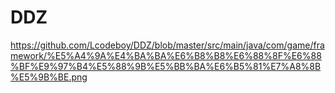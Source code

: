 # DDZ
https://github.com/Lcodeboy/DDZ/blob/master/src/main/java/com/game/framework/%E5%A4%9A%E4%BA%BA%E6%B8%B8%E6%88%8F%E6%88%BF%E9%97%B4%E5%88%9B%E5%BB%BA%E6%B5%81%E7%A8%8B%E5%9B%BE.png
